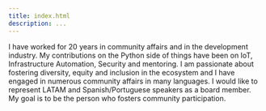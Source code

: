 ```yaml
---
title: index.html
description: ...
---
```


I have worked for 20 years in community affairs and in the development industry. My contributions on the Python side of things have been on IoT, Infrastructure Automation, Security and mentoring. I am passionate about fostering diversity, equity and inclusion in the ecosystem and I have engaged in numerous community affairs in many languages. I would like to represent LATAM and Spanish/Portuguese speakers as a board member. My goal is to be the person who fosters community participation.


